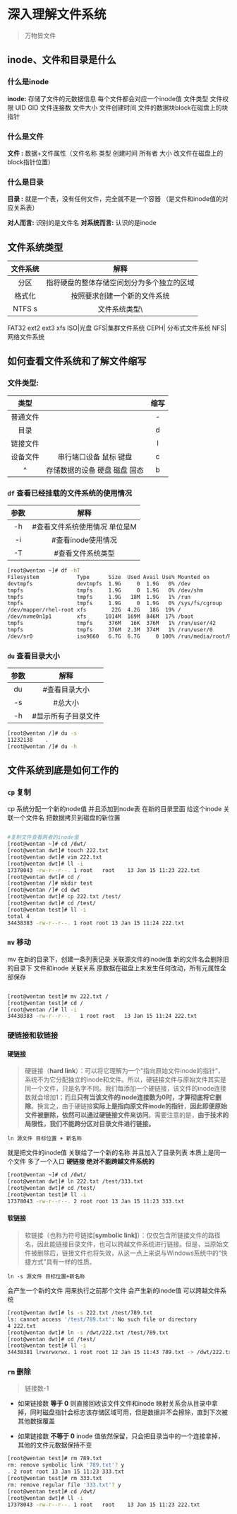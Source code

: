
<div style='display: none'>
  Date: 2022-01-15 22:44:06
  LastEditors: gyg
  LastEditTime: 2022-01-18 19:51:29
  FilePath: \test\1_15@深入理解文件系统.mm.md
</div>

# 深入理解文件系统

>万物皆文件

## inode、文件和目录是什么

### 什么是inode

**inode:** 存储了文件的元数据信息
每个文件都会对应一个inode值
文件类型 文件权限 UID GID 文件连接数 文件大小 文件创建时间 文件的数据块block在磁盘上的块指针

### 什么是文件

 **文件 :**  数据+文件属性（文件名称 类型 创建时间 所有者 大小 改文件在磁盘上的block指针位置）

### 什么是目录

 **目录 :**  就是一个表，没有任何文件，完全就不是一个容器 （是文件和inode值的对应关系表）

**对人而言:** 识别的是文件名
**对系统而言:** 认识的是inode

## 文件系统类型

文件系统|解释
 :-: | :-: 
分区|指将硬盘的整体存储空间划分为多个独立的区域
格式化|按照要求创建一个新的文件系统
NTFS s|文件系统类型\
FAT32 
ext2
 ext3 
 xfs
ISO|光盘
GFS|集群文件系统 
CEPH| 分布式文件系统
NFS| 网络文件系统

## 如何查看文件系统和了解文件缩写

### 文件类型:

|   类型   |                                  | 缩写  |
| :------: | :------------------------------: | :---: |
| 普通文件 |                                  |   -   |
|   目录   |                                  |   d   |
| 链接文件 |                                  |   l   |
| 设备文件 |   串行端口设备    鼠标    键盘   |   c   |
|    ^     | 存储数据的设备  硬盘  磁盘  固态 |   b   |

### `df` 查看已经挂载的文件系统的使用情况

参数|解释
 :-: | :-: 
-h |       #查看文件系统使用情况  单位是M
-i  |     #查看inode使用情况
-T   |    #查看文件系统类型

```bash
[root@wentan ~]# df -hT
Filesystem            Type      Size  Used Avail Use% Mounted on
devtmpfs              devtmpfs  1.9G     0  1.9G   0% /dev
tmpfs                 tmpfs     1.9G     0  1.9G   0% /dev/shm
tmpfs                 tmpfs     1.9G   18M  1.9G   1% /run
tmpfs                 tmpfs     1.9G     0  1.9G   0% /sys/fs/cgroup
/dev/mapper/rhel-root xfs        22G  4.2G   18G  19% /
/dev/nvme0n1p1        xfs      1014M  169M  846M  17% /boot
tmpfs                 tmpfs     376M   16K  376M   1% /run/user/42
tmpfs                 tmpfs     376M  2.3M  374M   1% /run/user/0
/dev/sr0              iso9660   6.7G  6.7G     0 100% /run/media/root/RHEL-8-0-0-BaseOS-x86_64
```

### `du`  查看目录大小

参数|解释
 :-: | :-: 
du   | #查看目录大小
-s    |#总大小
-h    |#显示所有子目录文件

```bash
[root@wentan /]# du -s
11232138    .
[root@wentan /]# du -h
```

## 文件系统到底是如何工作的

### `cp` 复制

cp 系统分配一个新的node值 并且添加到node表
在新的目录里面 给这个inode 关联一个文件名
把数据拷贝到磁盘的新位置

```bash

#复制文件查看两者的inode值
[root@wentan ~]# cd /dwt/
[root@wentan dwt]# touch 222.txt
[root@wentan dwt]# vim 222.txt
[root@wentan dwt]# ll -i
17378043 -rw-r--r--. 1 root   root    13 Jan 15 11:23 222.txt
[root@wentan dwt]# cd /
[root@wentan /]# mkdir test
[root@wentan /]# cd dwt
[root@wentan dwt]# cp 222.txt /test/
[root@wentan dwt]# cd /test/
[root@wentan test]# ll -i
total 4
34438383 -rw-r--r--. 1 root root 13 Jan 15 11:24 222.txt
```

### `mv` 移动

mv 在新的目录下，创建一条列表记录 关联源文件的inode值 新的文件名会删除旧的目录下 文件和inode 关联关系
原数据在磁盘上未发生任何改动，所有元属性全部保存

```bash

[root@wentan test]# mv 222.txt /
[root@wentan test]# cd /
[root@wentan /]# ll -i
34438383 -rw-r--r--.   1 root root   13 Jan 15 11:24 222.txt
```

### 硬链接和软链接

#### 硬链接

>硬链接（**hard link**）：可以将它理解为一个"指向原始文件inode的指针”，系统不为它分配独立的inode和文件。所以，硬链接文件与原始文件其实是同一个文件，只是名字不同。我们每添加一个硬链接，该文件的inode连接数就会增加1；而且**只有当该文件的inode连接数为0时，才算彻底将它删除**。换言之，由于硬链接**实际上是指向原文件inode的指针**，**因此即便原始文件被删除，依然可以通过硬链接文件来访问**。需要注意的是，**由于技术的局限性，我们不能跨分区对目录文件进行链接。**

`ln 源文件 目标位置 + 新名称`

就是把文件的inode值 关联给了一个新的名称 并且加入了目录列表
本质上是同一个文件 多了一个入口
**硬链接 绝对不能跨越文件系统的**

```bash
[root@wentan ~]# cd /dwt/
[root@wentan dwt]# ln 222.txt /test/333.txt
[root@wentan dwt]# cd /test/
[root@wentan test]# ll -i
17378043 -rw-r--r--. 2 root root 13 Jan 15 11:23 333.txt
```

#### 软链接

>软链接（也称为符号链接[**symbolic link]**）：仅仅包含所链接文件的路径名，因此能链接目录文件，也可以跨越文件系统进行链接。但是，当原始文件被删除后，链接文件也将失效，从这一点上来说与Windows系统中的“快捷方式”具有一样的性质。

`ln -s 源文件 目标位置+新名称`

会产生一个新的文件 用来执行之前那个文件 会产生新的inode值
可以跨越文件系统

```bash
[root@wentan dwt]# ls -s 222.txt /test/789.txt
ls: cannot access '/test/789.txt': No such file or directory
4 222.txt
[root@wentan dwt]# ln -s /dwt/222.txt /test/789.txt
[root@wentan dwt]# cd /test/
[root@wentan test]# ll -i
34438381 lrwxrwxrwx. 1 root root 12 Jan 15 11:43 789.txt -> /dwt/222.txt
```

### `rm` 删除

>链接数-1

- 如果链接数 **等于 0** 则直接回收该文件文件和inode 映射关系会从目录中拿掉，同时磁盘指针会标志该存储区域可用，但是数据并不会擦除，直到下次被其他数据覆盖

- 如果链接数 **不等于 0** inode 值依然保留，只会把目录当中的一个连接拿掉，其他的文件元数据保持不变

```bash
[root@wentan test]# rm 789.txt 
rm: remove symbolic link '789.txt'? y
. 2 root root 13 Jan 15 11:23 333.txt
[root@wentan test]# rm 333.txt 
rm: remove regular file '333.txt'? y
[root@wentan test]# cd /dwt/
[root@wentan dwt]# ll -i
17378043 -rw-r--r--. 1 root   root    13 Jan 15 11:23 222.txt
```


